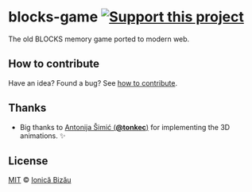# blocks-game [![Support this project][donate-now]][paypal-donations]

The old BLOCKS memory game ported to modern web.

## How to contribute
Have an idea? Found a bug? See [how to contribute][contributing].

## Thanks

 - Big thanks to [Antonija Šimić (**@tonkec**)](https://github.com/tonkec) for implementing the 3D animations. :sparkles:

## License

[MIT][license] © [Ionică Bizău][website]

[paypal-donations]: https://www.paypal.com/cgi-bin/webscr?cmd=_s-xclick&hosted_button_id=RVXDDLKKLQRJW
[donate-now]: http://i.imgur.com/6cMbHOC.png

[license]: http://showalicense.com/?fullname=Ionic%C4%83%20Biz%C4%83u%20%3Cbizauionica%40gmail.com%3E%20(http%3A%2F%2Fionicabizau.net)&year=2015#license-mit
[website]: http://ionicabizau.net
[contributing]: /CONTRIBUTING.md
[docs]: /DOCUMENTATION.md
